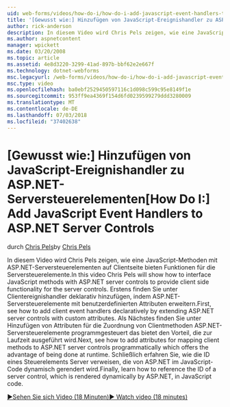 ```yaml
---
uid: web-forms/videos/how-do-i/how-do-i-add-javascript-event-handlers-to-aspnet-server-controls
title: '[Gewusst wie:] Hinzufügen von JavaScript-Ereignishandler zu ASP.NET-Serversteuerelementen | Microsoft-Dokumentation'
author: rick-anderson
description: In diesem Video wird Chris Pels zeigen, wie eine JavaScript-Methoden mit ASP.NET-Serversteuerelementen auf Clientseite bieten Funktionen für die Server Vertr....
ms.author: aspnetcontent
manager: wpickett
ms.date: 03/20/2008
ms.topic: article
ms.assetid: 4e8d3220-3299-41ad-897b-bbf62e2e667f
ms.technology: dotnet-webforms
msc.legacyurl: /web-forms/videos/how-do-i/how-do-i-add-javascript-event-handlers-to-aspnet-server-controls
msc.type: video
ms.openlocfilehash: ba0ebf2529450597116c1d098c599c95e8149f1e
ms.sourcegitcommit: 953ff9ea4369f154d6fd0239599279ddd3280009
ms.translationtype: MT
ms.contentlocale: de-DE
ms.lasthandoff: 07/03/2018
ms.locfileid: "37402638"
---
```

<a name="how-do-i-add-javascript-event-handlers-to-aspnet-server-controls"></a><span data-ttu-id="41602-103">[Gewusst wie:] Hinzufügen von JavaScript-Ereignishandler zu ASP.NET-Serversteuerelementen</span><span class="sxs-lookup"><span data-stu-id="41602-103">[How Do I:] Add JavaScript Event Handlers to ASP.NET Server Controls</span></span>
====================
<span data-ttu-id="41602-104">durch [Chris Pels](https://twitter.com/chrispels)</span><span class="sxs-lookup"><span data-stu-id="41602-104">by [Chris Pels](https://twitter.com/chrispels)</span></span>

<span data-ttu-id="41602-105">In diesem Video wird Chris Pels zeigen, wie eine JavaScript-Methoden mit ASP.NET-Serversteuerelementen auf Clientseite bieten Funktionen für die Serversteuerelemente.</span><span class="sxs-lookup"><span data-stu-id="41602-105">In this video Chris Pels will show how to interface JavaScript methods with ASP.NET server controls to provide client side functionality for the server controls.</span></span> <span data-ttu-id="41602-106">Erstens finden Sie unter Clientereignishandler deklarativ hinzufügen, indem ASP.NET-Serversteuerelemente mit benutzerdefinierten Attributen erweitern.</span><span class="sxs-lookup"><span data-stu-id="41602-106">First, see how to add client event handlers declaratively by extending ASP.NET server controls with custom attributes.</span></span> <span data-ttu-id="41602-107">Als Nächstes finden Sie unter Hinzufügen von Attributen für die Zuordnung von Clientmethoden ASP.NET-Serversteuerelemente programmgesteuert das bietet den Vorteil, die zur Laufzeit ausgeführt wird.</span><span class="sxs-lookup"><span data-stu-id="41602-107">Next, see how to add attributes for mapping client methods to ASP.NET server controls programmatically which offers the advantage of being done at runtime.</span></span> <span data-ttu-id="41602-108">Schließlich erfahren Sie, wie die ID eines Steuerelements Server verweisen, die von ASP.NET im JavaScript-Code dynamisch gerendert wird.</span><span class="sxs-lookup"><span data-stu-id="41602-108">Finally, learn how to reference the ID of a server control, which is rendered dynamically by ASP.NET, in JavaScript code.</span></span>

[<span data-ttu-id="41602-109">&#9654;Sehen Sie sich Video (18 Minuten)</span><span class="sxs-lookup"><span data-stu-id="41602-109">&#9654; Watch video (18 minutes)</span></span>](https://channel9.msdn.com/Blogs/ASP-NET-Site-Videos/how-do-i-add-javascript-event-handlers-to-aspnet-server-controls)
